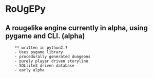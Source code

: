 # RoUgEPy 
## A rougelike engine currently in alpha, using pygame and CLI. (alpha)
		** written in python2.7
		- Uses pygame library
		- procedurally generated dungeons
		- purely player driven storyline
		- SQLlite3 driven database
		- early alpha

